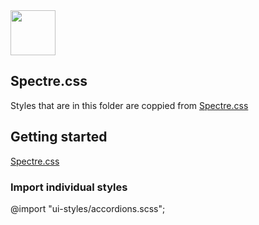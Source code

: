 <a href="https://picturepan2.github.io/spectre">
  <img src="https://picturepan2.github.io/spectre/img/spectre-logo.svg" width="72" height="72">
</a>

## Spectre.css

Styles that are in this folder are coppied from [Spectre.css](https://github.com/picturepan2/spectre) 

## Getting started
[Spectre.css](https://picturepan2.github.io/spectre/getting-started.html)

### Import individual styles
@import "ui-styles/accordions.scss";